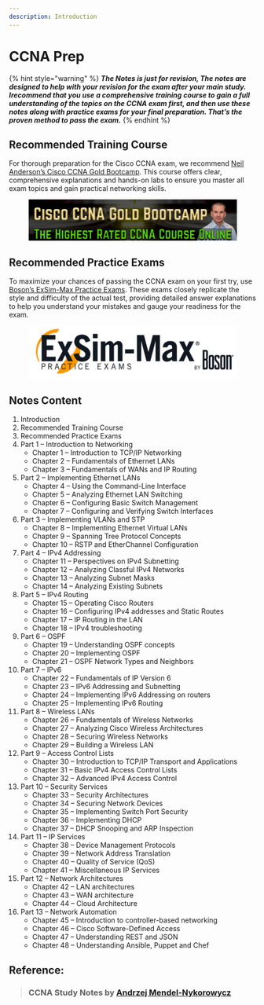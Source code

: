 ```yaml
---
description: Introduction
---
```


# CCNA Prep

{% hint style="warning" %}
_**The Notes is just for revision, The notes are designed to help with your revision for the exam after your main study. Irecommend that you use a comprehensive training course to gain a full understanding of the topics on the CCNA exam first, and then use these notes along with practice exams for your final preparation. That’s the proven method to pass the exam.**_
{% endhint %}

## Recommended Training Course

For thorough preparation for the Cisco CCNA exam, we recommend [Neil Anderson’s Cisco CCNA Gold Bootcamp](https://www.flackbox.com/cisco-ccna-course#sc1). This course offers clear, comprehensive explanations and hands-on labs to ensure you master all exam topics and gain practical networking skills.

<figure><img src="../../.gitbook/assets/image (64).png" alt=""><figcaption></figcaption></figure>

## Recommended Practice Exams

To maximize your chances of passing the CCNA exam on your first try, use [Boson’s ExSim-Max Practice Exams](https://boson.com/practice-exam/200-301-cisco-ccna-practice-exam?eid=f14021c7-c3f4-473c-b061-748fe1974706). These exams closely replicate the style and difficulty of the actual test, providing detailed answer explanations to help you understand your mistakes and gauge your readiness for the exam.

<figure><img src="../../.gitbook/assets/image (65).png" alt=""><figcaption></figcaption></figure>

## Notes  Content

1. Introduction
2. Recommended Training Course
3. Recommended Practice Exams
4. Part 1 – Introduction to Networking
   * Chapter 1 – Introduction to TCP/IP Networking
   * Chapter 2 – Fundamentals of Ethernet LANs
   * Chapter 3 – Fundamentals of WANs and IP Routing
5. Part 2 – Implementing Ethernet LANs
   * Chapter 4 – Using the Command-Line Interface
   * Chapter 5 – Analyzing Ethernet LAN Switching
   * Chapter 6 – Configuring Basic Switch Management
   * Chapter 7 – Configuring and Verifying Switch Interfaces
6. Part 3 – Implementing VLANs and STP
   * Chapter 8 – Implementing Ethernet Virtual LANs
   * Chapter 9 – Spanning Tree Protocol Concepts
   * Chapter 10 – RSTP and EtherChannel Configuration
7. Part 4 – IPv4 Addressing
   * Chapter 11 – Perspectives on IPv4 Subnetting
   * Chapter 12 – Analyzing Classful IPv4 Networks
   * Chapter 13 – Analyzing Subnet Masks
   * Chapter 14 – Analyzing Existing Subnets
8. Part 5 – IPv4 Routing
   * Chapter 15 – Operating Cisco Routers
   * Chapter 16 – Configuring IPv4 addresses and Static Routes
   * Chapter 17 – IP Routing in the LAN
   * Chapter 18 – IPv4 troubleshooting
9. Part 6 – OSPF
   * Chapter 19 – Understanding OSPF concepts
   * Chapter 20 – Implementing OSPF
   * Chapter 21 – OSPF Network Types and Neighbors
10. Part 7 – IPv6
    * Chapter 22 – Fundamentals of IP Version 6
    * Chapter 23 – IPv6 Addressing and Subnetting
    * Chapter 24 – Implementing IPv6 Addressing on routers
    * Chapter 25 – Implementing IPv6 Routing
11. Part 8 – Wireless LANs
    * Chapter 26 – Fundamentals of Wireless Networks
    * Chapter 27 – Analyzing Cisco Wireless Architectures
    * Chapter 28 – Securing Wireless Networks
    * Chapter 29 – Building a Wireless LAN
12. Part 9 – Access Control Lists
    * Chapter 30 – Introduction to TCP/IP Transport and Applications
    * Chapter 31 – Basic IPv4 Access Control Lists
    * Chapter 32 – Advanced IPv4 Access Control
13. Part 10 – Security Services
    * Chapter 33 – Security Architectures
    * Chapter 34 – Securing Network Devices
    * Chapter 35 – Implementing Switch Port Security
    * Chapter 36 – Implementing DHCP
    * Chapter 37 – DHCP Snooping and ARP Inspection
14. Part 11 – IP Services
    * Chapter 38 – Device Management Protocols
    * Chapter 39 – Network Address Translation
    * Chapter 40 – Quality of Service (QoS)
    * Chapter 41 – Miscellaneous IP Services
15. Part 12 – Network Architectures
    * Chapter 42 – LAN architectures
    * Chapter 43 – WAN architecture
    * Chapter 44 – Cloud Architecture
16. Part 13 – Network Automation
    * Chapter 45 – Introduction to controller-based networking
    * Chapter 46 – Cisco Software-Defined Access
    * Chapter 47 – Understanding REST and JSON
    * Chapter 48 – Understanding Ansible, Puppet and Chef

## Reference:

> ### CCNA Study Notes by [Andrzej Mendel-Nykorowycz](https://www.linkedin.com/in/andrzej-mendel-nykorowycz/)
